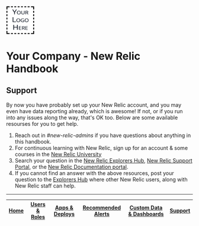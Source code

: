 <img src="IMG/logo.png" alt="YourLogo" width="15%">


# Your Company - New Relic Handbook

## Support
By now you have probably set up your New Relic account, and you may even have data reporting already, which is awesome! If not, or if you run into any issues along the way, that's OK too. Below are some available resourses for you to get help.

1. Reach out in _#new-relic-admins_ if you have questions about anything in this handbook.
2. For continuous learning with New Relic, sign up for an account & some courses in the [New Relic University](https://learn.newrelic.com/)
3. Search your question in the [New Relic Explorers Hub](https://discuss.newrelic.com/), [New Relic Support Portal](https://support.newrelic.com"), or the [New Relic Documentation portal](https://docs.newrelic.com/).
4. If you cannot find an answer with the above resources, post your question to the [Explorers Hub](https://discuss.newrelic.com/) where other New Relic users, along with New Relic staff can help.

---

|[Home](readme.md)	|[Users & Roles](UsersAndRoles.md)	|[Apps & Deploys](Apps%26Deploys.md)	|[Recommended Alerts](Alerts.md)	|[Custom Data & Dashboards](DashboardEvents.md)	|  [Support](support.md) |
|:---:	|:---:	|:---:	|:---:	|:---:	|:---:	|
